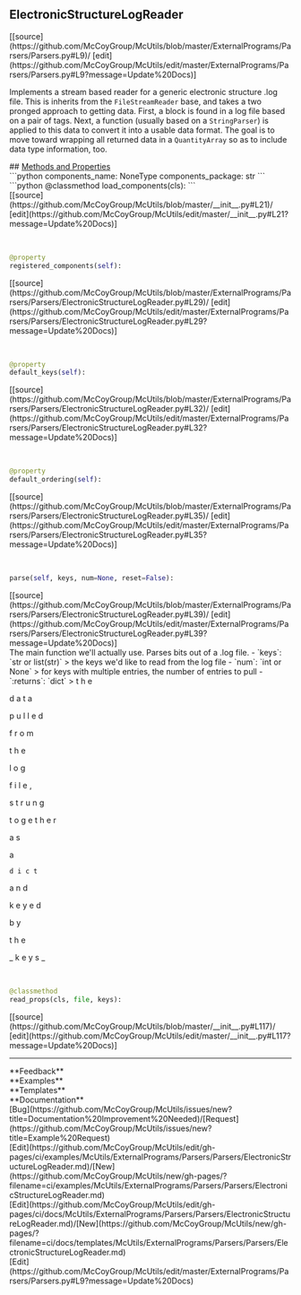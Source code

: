 ## <a id="McUtils.ExternalPrograms.Parsers.Parsers.ElectronicStructureLogReader">ElectronicStructureLogReader</a> 

<div class="docs-source-link" markdown="1">
[[source](https://github.com/McCoyGroup/McUtils/blob/master/ExternalPrograms/Parsers/Parsers.py#L9)/
[edit](https://github.com/McCoyGroup/McUtils/edit/master/ExternalPrograms/Parsers/Parsers.py#L9?message=Update%20Docs)]
</div>

Implements a stream based reader for a generic electronic structure .log file.
This is inherits from the `FileStreamReader` base, and takes a two pronged approach to getting data.
First, a block is found in a log file based on a pair of tags.
Next, a function (usually based on a `StringParser`) is applied to this data to convert it into a usable data format.
The goal is to move toward wrapping all returned data in a `QuantityArray` so as to include data type information, too.







<div class="collapsible-section">
 <div class="collapsible-section collapsible-section-header" markdown="1">
## <a class="collapse-link" data-toggle="collapse" href="#methods" markdown="1"> Methods and Properties</a> <a class="float-right" data-toggle="collapse" href="#methods"><i class="fa fa-chevron-down"></i></a>
 </div>
 <div class="collapsible-section collapsible-section-body collapse show" id="methods" markdown="1">
 ```python
components_name: NoneType
components_package: str
```
<a id="McUtils.ExternalPrograms.Parsers.Parsers.ElectronicStructureLogReader.load_components" class="docs-object-method">&nbsp;</a> 
```python
@classmethod
load_components(cls): 
```
<div class="docs-source-link" markdown="1">
[[source](https://github.com/McCoyGroup/McUtils/blob/master/__init__.py#L21)/
[edit](https://github.com/McCoyGroup/McUtils/edit/master/__init__.py#L21?message=Update%20Docs)]
</div>


<a id="McUtils.ExternalPrograms.Parsers.Parsers.ElectronicStructureLogReader.registered_components" class="docs-object-method">&nbsp;</a> 
```python
@property
registered_components(self): 
```
<div class="docs-source-link" markdown="1">
[[source](https://github.com/McCoyGroup/McUtils/blob/master/ExternalPrograms/Parsers/Parsers/ElectronicStructureLogReader.py#L29)/
[edit](https://github.com/McCoyGroup/McUtils/edit/master/ExternalPrograms/Parsers/Parsers/ElectronicStructureLogReader.py#L29?message=Update%20Docs)]
</div>


<a id="McUtils.ExternalPrograms.Parsers.Parsers.ElectronicStructureLogReader.default_keys" class="docs-object-method">&nbsp;</a> 
```python
@property
default_keys(self): 
```
<div class="docs-source-link" markdown="1">
[[source](https://github.com/McCoyGroup/McUtils/blob/master/ExternalPrograms/Parsers/Parsers/ElectronicStructureLogReader.py#L32)/
[edit](https://github.com/McCoyGroup/McUtils/edit/master/ExternalPrograms/Parsers/Parsers/ElectronicStructureLogReader.py#L32?message=Update%20Docs)]
</div>


<a id="McUtils.ExternalPrograms.Parsers.Parsers.ElectronicStructureLogReader.default_ordering" class="docs-object-method">&nbsp;</a> 
```python
@property
default_ordering(self): 
```
<div class="docs-source-link" markdown="1">
[[source](https://github.com/McCoyGroup/McUtils/blob/master/ExternalPrograms/Parsers/Parsers/ElectronicStructureLogReader.py#L35)/
[edit](https://github.com/McCoyGroup/McUtils/edit/master/ExternalPrograms/Parsers/Parsers/ElectronicStructureLogReader.py#L35?message=Update%20Docs)]
</div>


<a id="McUtils.ExternalPrograms.Parsers.Parsers.ElectronicStructureLogReader.parse" class="docs-object-method">&nbsp;</a> 
```python
parse(self, keys, num=None, reset=False): 
```
<div class="docs-source-link" markdown="1">
[[source](https://github.com/McCoyGroup/McUtils/blob/master/ExternalPrograms/Parsers/Parsers/ElectronicStructureLogReader.py#L39)/
[edit](https://github.com/McCoyGroup/McUtils/edit/master/ExternalPrograms/Parsers/Parsers/ElectronicStructureLogReader.py#L39?message=Update%20Docs)]
</div>
The main function we'll actually use. Parses bits out of a .log file.
  - `keys`: `str or list(str)`
    > the keys we'd like to read from the log file
  - `num`: `int or None`
    > for keys with multiple entries, the number of entries to pull
  - `:returns`: `dict`
    > t
h
e
 
d
a
t
a
 
p
u
l
l
e
d
 
f
r
o
m
 
t
h
e
 
l
o
g
 
f
i
l
e
,
 
s
t
r
u
n
g
 
t
o
g
e
t
h
e
r
 
a
s
 
a
 
`
d
i
c
t
`
 
a
n
d
 
k
e
y
e
d
 
b
y
 
t
h
e
 
_
k
e
y
s
_


<a id="McUtils.ExternalPrograms.Parsers.Parsers.ElectronicStructureLogReader.read_props" class="docs-object-method">&nbsp;</a> 
```python
@classmethod
read_props(cls, file, keys): 
```
<div class="docs-source-link" markdown="1">
[[source](https://github.com/McCoyGroup/McUtils/blob/master/__init__.py#L117)/
[edit](https://github.com/McCoyGroup/McUtils/edit/master/__init__.py#L117?message=Update%20Docs)]
</div>
 </div>
</div>












---


<div markdown="1" class="text-secondary">
<div class="container">
  <div class="row">
   <div class="col" markdown="1">
**Feedback**   
</div>
   <div class="col" markdown="1">
**Examples**   
</div>
   <div class="col" markdown="1">
**Templates**   
</div>
   <div class="col" markdown="1">
**Documentation**   
</div>
   <div class="col" markdown="1">
   
</div>
   <div class="col" markdown="1">
   
</div>
   <div class="col" markdown="1">
   
</div>
</div>
  <div class="row">
   <div class="col" markdown="1">
[Bug](https://github.com/McCoyGroup/McUtils/issues/new?title=Documentation%20Improvement%20Needed)/[Request](https://github.com/McCoyGroup/McUtils/issues/new?title=Example%20Request)   
</div>
   <div class="col" markdown="1">
[Edit](https://github.com/McCoyGroup/McUtils/edit/gh-pages/ci/examples/McUtils/ExternalPrograms/Parsers/Parsers/ElectronicStructureLogReader.md)/[New](https://github.com/McCoyGroup/McUtils/new/gh-pages/?filename=ci/examples/McUtils/ExternalPrograms/Parsers/Parsers/ElectronicStructureLogReader.md)   
</div>
   <div class="col" markdown="1">
[Edit](https://github.com/McCoyGroup/McUtils/edit/gh-pages/ci/docs/McUtils/ExternalPrograms/Parsers/Parsers/ElectronicStructureLogReader.md)/[New](https://github.com/McCoyGroup/McUtils/new/gh-pages/?filename=ci/docs/templates/McUtils/ExternalPrograms/Parsers/Parsers/ElectronicStructureLogReader.md)   
</div>
   <div class="col" markdown="1">
[Edit](https://github.com/McCoyGroup/McUtils/edit/master/ExternalPrograms/Parsers/Parsers.py#L9?message=Update%20Docs)   
</div>
   <div class="col" markdown="1">
   
</div>
   <div class="col" markdown="1">
   
</div>
   <div class="col" markdown="1">
   
</div>
</div>
</div>
</div>
